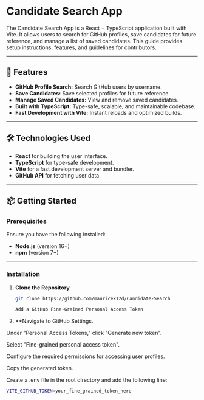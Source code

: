 # Candidate Search App

The Candidate Search App is a React + TypeScript application built with Vite. It allows users to search for GitHub profiles, save candidates for future reference, and manage a list of saved candidates. This guide provides setup instructions, features, and guidelines for contributors.

---

## 🚀 Features

- **GitHub Profile Search:** Search GitHub users by username.
- **Save Candidates:** Save selected profiles for future reference.
- **Manage Saved Candidates:** View and remove saved candidates.
- **Built with TypeScript:** Type-safe, scalable, and maintainable codebase.
- **Fast Development with Vite:** Instant reloads and optimized builds.

---

## 🛠️ Technologies Used

- **React** for building the user interface.
- **TypeScript** for type-safe development.
- **Vite** for a fast development server and bundler.
- **GitHub API** for fetching user data.

---

## 📦 Getting Started

### Prerequisites

Ensure you have the following installed:
- **Node.js** (version 16+)
- **npm** (version 7+)

---

### Installation

1. **Clone the Repository**
   ```bash
   git clone https://github.com/mauricek12d/Candidate-Search

   Add a GitHub Fine-Grained Personal Access Token

2. **Navigate to GitHub Settings.

Under "Personal Access Tokens," click "Generate new token".

Select "Fine-grained personal access token".

Configure the required permissions for accessing user profiles.

Copy the generated token.

Create a .env file in the root directory and add the following line:

```bash
VITE_GITHUB_TOKEN=your_fine_grained_token_here



